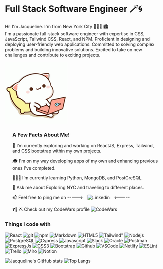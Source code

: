 <h1 align="left"> Full Stack Software Engineer 🪄🌀</h1>
<p>
<!-- <img align="center" src="https://github.com/jkpasaoa/images/blob/68ef1bda73cb1e038fdca67676b700f178011a49/github%20banner2.png" /> </p> -->
  Hi! I'm Jacqueline. I'm from New York City 🍎🗽🚖 🏙️
  <br />
  I'm a passionate full-stack software engineer with expertise in CSS, JavaScript, Tailwind CSS, React, and NPM. Proficient in designing and deploying user-friendly web applications. Committed to solving complex problems and building innovative solutions. Excited to take on new challenges and contribute to exciting projects.
  <p>
<img align="center" src="https://raw.githubusercontent.com/jkpasaoa/images/main/mochi.gif?token=GHSAT0AAAAAAB37RNPHDSE5BL7QCHTXFKLKY4PUMVA" width="200" height="200" /> </p>
<ul align="left">
  <h3>A Few Facts About Me!</h3>
  <p>🌱 I’m currently exploring and working on ReactJS, Express, Tailwind, and CSS bootstrap within my own projects.
    <p>🎓 I'm on my way developing apps of my own and enhancing previous ones I've completed.
<p>👩🏻‍💻 I’m currently learning Python, MongoDB, and PostGreSQL.
  <p>🛫 Ask me about Exploring NYC and traveling to different places.
    <p>📫 Feel free to ping me on ----->&ensp;&ensp;<img alt="Linkedin" src="https://img.shields.io/badge/LinkedIn-0077B5?style=flat-square&logo=linkedin&logoColor=white" />&ensp;&ensp;<-----
<!--       <a href="https://www.linkedin.com/in/jacquelinepasaoa" rel="nofollow">LinkedIn</a> -->
    </p>
    <p>❓📝 ⛏ Check out my CodeWars profile <img src="https://www.codewars.com/users/jkpasaoa/badges/small" alt="CodeWars" style="max-width: 100%;"></p>
</ul>

<h3>Things I code with</h3>
<p>
  <img alt="React" src="https://img.shields.io/badge/-React-45b8d8?style=for-the-badge&logo=react&logoColor=white" />
    <img alt="git" src="https://img.shields.io/badge/-Git-F05032?style=for-the-badge&logo=git&logoColor=white" />
    <img alt="npm" src="https://img.shields.io/badge/-NPM-CB3837?style=for-the-badge&logo=npm&logoColor=white" />
  <img alt="Markdown" src="https://img.shields.io/badge/-Markdown-000000?style=for-the-badge&logo=markdown" />
  <img alt="HTML5" src="https://img.shields.io/badge/HTML5-E34F26?style=for-the-badge&logo=html5&logoColor=white" />
  <img alt=Tailwind" src="https://img.shields.io/badge/Tailwind_CSS-38B2AC?style=for-the-badge&logo=tailwind-css&logoColor=white" />
    <img alt="Nodejs" src="https://img.shields.io/badge/-Nodejs-43853d?style=for-the-badge&logo=Node.js&logoColor=white" />
  <img alt="PostgreSQL" src="https://img.shields.io/badge/PostgreSQL-316192?style=for-the-badge&logo=postgresql&logoColor=white" />
  <img alt="Cypress" src="https://img.shields.io/badge/Cypress-17202C?style=for-the-badge&logo=cypress&logoColor=white" />
<img alt="Javascript" src="https://img.shields.io/badge/-JavaScript-%23F7DF1C?style=for-the-badge&logo=javascript&logoColor=000000&labelColor=%23F7DF1C&color=%23FFCE5A" />
  
  <img alt="Slack" src="https://img.shields.io/badge/Slack-4A154B?style=for-the-badge&logo=Slack&logoColor=white"/>
   <img alt="Oracle" src="https://img.shields.io/badge/Oracle-F80000?style=for-the-badge&logo=oracle&logoColor=black" />
  <img alt="Postman" src="https://img.shields.io/badge/Postman-FF6C37?style=for-the-badge&logo=Postman&logoColor=white"/>
  <img alt="ExpressJs" src="https://img.shields.io/badge/Express.js-000000?style=for-the-badge&logo=express&logoColor=000000&labelColor=white" />

<img alt="CSS3" src="https://img.shields.io/badge/-CSS3-%231572B6?style=for-the-badge&logo=css3" />

<img alt="Bootstrap" src="https://img.shields.io/badge/-Bootstrap-563D7C?style=for-the-badge&logo=Bootstrap" />

<img alt="Github" src="https://img.shields.io/badge/-GitHub-181717?style=for-the-badge&logo=github" />

<img alt="VSCode" src="http://img.shields.io/badge/-VS%20Code-007ACC?style=for-the-badge&logo=visual-studio-code&logoColor=ffffff" />
<img alt="Netlify" src="https://img.shields.io/badge/Netlify-00C7B7?style=for-the-badge&logo=netlify&logoColor=white" />
<img alt="ESLint" src="https://img.shields.io/badge/eslint-3A33D1?style=for-the-badge&logo=eslint&logoColor=white" />
<img alt="Trello" src="https://img.shields.io/badge/Trello-0052CC?style=for-the-badge&logo=trello&logoColor=white" />
<img alt="Miro" src="https://img.shields.io/badge/Miro-050038?style=for-the-badge&logo=Miro&logoColor=white" />
<img alt="Notion" src="https://img.shields.io/badge/Notion-000000?style=for-the-badge&logo=notion&logoColor=white" />
  
![Jacqueline's GitHub stats](https://github-readme-stats.vercel.app/api?username=jkpasaoa&show_icons=true&theme=blue-green)
![Top Langs](https://github-readme-stats.vercel.app/api/top-langs/?username=jkpasaoa&layout=donut&show_icons=true&theme=blue-green)
</p>
